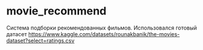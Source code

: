 # movie_recommend
Система подборки рекомендованных фильмов.
Использовался готовый датасет
https://www.kaggle.com/datasets/rounakbanik/the-movies-dataset?select=ratings.csv
